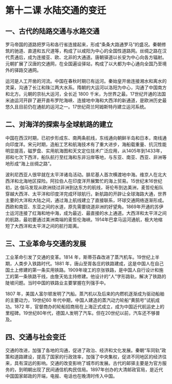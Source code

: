 # 第十二课 水陆交通的变迁

## 一、古代的陆路交通与水路交通

罗马帝国的道路把罗马和各行省连接起来，形成“条条大路通罗马”的盛况。秦朝修筑的驰道、直道和五尺道等，构成了以咸阳为中心的全国性道路网。丝绸之路在汉代贯通后，成为连接亚、欧、北非的大通道。唐朝驿道以长安为中心向各方辐射。元朝扩展了汉唐的交通网，在全国遍设驿站，构成了以大都为中心通向全国乃至境外的驿路交通网。

运河是人工开凿的河流。中国在春秋时期已有运河。秦始皇开凿连接湘水和离水的灵渠，沟通了长江和珠江两大水系。隋朝的大运河以洛阳为中心，沟通了中国南方和北方。元朝的京杭大运河，全长近 1800 千米，为世界之最。17世纪开通的法国米迪运河开辟了避开直布罗陀海峡、连接地中海和大西洋的新通道，是欧洲历史最悠久且目前仍在通航的运河之一。17世纪荷兰阿姆斯特丹建立运河系统。

## 二、对海洋的探索与全球航路的建立

中国在西汉时期，已初步形成东、南两条航线，东线通向朝鲜半岛和日本，南线通向印度洋。宋元时期，造船工艺和航海技术有了重大进步，海船载重量、抗沉性能明显提高，磁罗盘、实用航海图和天文定位技术广泛应用，从1405年到1433年，郑和七次下西洋，船队航行至红海和东非沿岸等地，与东亚、南亚、西亚、非洲等地形成“海上丝绸之路”。

波利尼西亚人很早就在太平洋诸岛活动。腓尼基人首次横渡地中海。维京人在北大西洋和北海地区探险。阿拉伯人在印度洋开展繁忙的海上贸易。15世纪末16世纪初，达·伽马发现从欧洲绕过非洲到达东方的航线，哥伦布到达美洲，麦哲伦船队穿越大西洋、太平洋和印度洋完成环球航行。新航路的开辟让全球海路大通，世界主要的大洋和大陆之间，通过海上航线建立了直接联系，环球交通网络逐渐形成。西欧和南亚、东亚之间的水道，原先需要绕道非洲的好望角。1869年开通的苏伊士运河连接了红海和地中海，成为最近、最直接的水上通道。大西洋和太平洋之间的航路，最初要通过美洲南端的麦哲伦海峡。1914年巴拿马运河通航，极大地缩短了大西洋和太平洋之间的航行距离。

## 三、工业革命与交通的发展

工业革命引发了交通的变革。1814 年，斯蒂芬森改进了蒸汽机车。19世纪上半期，人类步入铁路时代。1881 年，唐山至胥各庄的铁路建成，这是中国人在自己国土上修建的第一条实用铁路。1909年竣工的京张铁路，是中国人自行设计和施工的第一条铁路干线，由詹天佑主持修建。他设计的“人”字形路轨，解决了铁路的陡坡问题。当时中国的铁路业主要掌握在列强手中。

1807 年，美国人富尔顿发明了汽船。蒸汽机以及后来的内燃机逐渐成为驱动船舶的主要动力，19世纪60 年代中期，中国人建造的蒸汽动力轮船“黄鹄号”试航成功。1872 年，官督商办的轮船招商局在上海正式成立，成为中国近代航运史上的里程碑。19世纪80年代，德国人发明了汽车。但在20世纪以前，汽车还不够普及。

## 四、交通与社会变迁

交通的改进，加强了各地的沟通，促进了政治、经济和文化发展。秦朝“车同轨”政策和道路建设，提高了国家的行政效率，加强了中央集权，促进不同地区的经济往来，具有深远的影响。交通的改变影响了城市的发展。古代的邮驿主要是为官方服务的，到明朝出现了民间通信机构民信局。1897年创办的大清邮政官局，是近代中国国家邮政的开端，电报、电话也在晚清时传入中国。
